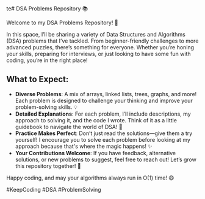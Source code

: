 te# DSA Problems Repository 📚

Welcome to my DSA Problems Repository! 🚀 

In this space, I’ll be sharing a variety of Data Structures and Algorithms (DSA) problems that I’ve tackled. From beginner-friendly challenges to more advanced puzzles, there’s something for everyone. Whether you’re honing your skills, preparing for interviews, or just looking to have some fun with coding, you’re in the right place!

## What to Expect:
- **Diverse Problems**: A mix of arrays, linked lists, trees, graphs, and more! Each problem is designed to challenge your thinking and improve your problem-solving skills. 💡
- **Detailed Explanations**: For each problem, I’ll include descriptions, my approach to solving it, and the code I wrote. Think of it as a little guidebook to navigate the world of DSA! 📖
- **Practice Makes Perfect**: Don’t just read the solutions—give them a try yourself! I encourage you to solve each problem before looking at my approach because that's where the magic happens! ✨
- **Your Contributions Welcome**: If you have feedback, alternative solutions, or new problems to suggest, feel free to reach out! Let’s grow this repository together! 🙌

Happy coding, and may your algorithms always run in O(1) time! 😄

#KeepCoding #DSA #ProblemSolving